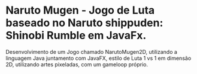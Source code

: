 # Naruto Mugen - Jogo de Luta baseado no Naruto shippuden: Shinobi Rumble em JavaFx.

Desenvolvimento de um Jogo chamado NarutoMugen2D, utilizando a linguagem Java juntamento com JavaFX, 
estilo de Luta 1 vs 1 em dimensão 2D, utilizando artes pixeladas, com um gameloop próprio.



